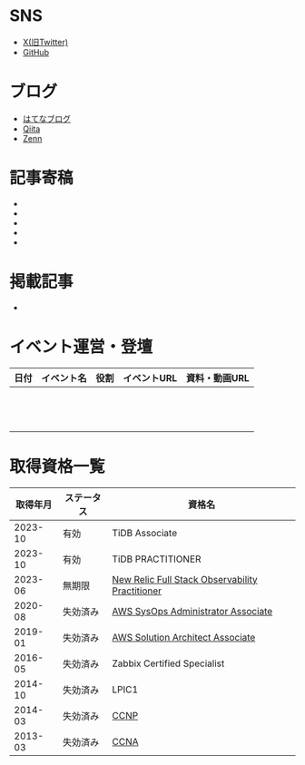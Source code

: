 # SNS
- [X(旧Twitter)](https://twitter.com/Tocyuki)
- [GitHub](https://github.com/Tocyuki)

# ブログ
- [はてなブログ](https://blog.tocyuki.com/)
- [Qiita](https://qiita.com/Tocyuki)
- [Zenn](https://zenn.dev/tocyuki)

# 記事寄稿
- []()
- []()
- []()
- []()
- []()

# 掲載記事
- 

# イベント運営・登壇
| 日付 | イベント名 | 役割 | イベントURL | 資料・動画URL |
| --- | --- | --- | --- | --- |
||||||
||||||
||||||
||||||
||||||
||||||
||||||
||||||
||||||
||||||
||||||
||||||
||||||

# 取得資格一覧
| 取得年月 | ステータス | 資格名 |
| --- | --- | --- |
| 2023-10 | 有効 | TiDB Associate |
| 2023-10 | 有効 | TiDB PRACTITIONER |
| 2023-06 | 無期限 | [New Relic Full Stack Observability Practitioner](https://credentials.newrelic.com/991e233b-4799-450d-953d-61b35f37ccfe#gs.8lx6a8)|
| 2020-08 | 失効済み | [AWS SysOps Administrator Associate](https://www.credly.com/badges/a89b7ef2-1a34-41fd-8215-3eb479c41a00/public_url) |
| 2019-01 | 失効済み | [AWS Solution Architect Associate](https://www.credly.com/badges/85e7f087-d921-418a-a477-4b4684df41d3/public_url) |
| 2016-05 | 失効済み | Zabbix Certified Specialist |
| 2014-10 | 失効済み | LPIC1 |
| 2014-03 | 失効済み | [CCNP](https://www.credly.com/badges/b34a1d61-7116-4e92-8215-0dadfef3bcb5/public_url) |
| 2013-03 | 失効済み | [CCNA](https://www.credly.com/badges/875d70f4-3f72-4a21-95b3-c2f53b5fd957/public_url) |
